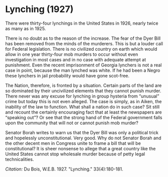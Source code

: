 # Lynching (1927)

There were thirty-four lynchings in the United States in 1926, nearly twice as many as in 1925.

There is no doubt as to the reason of the increase. The fear of the Dyer Bill has been removed from the minds of the murderers. This is but a louder call for Federal legislation. There is no civilized country on earth which would allow in one year thirty-four mob murders to occur without even investigation in most cases and in no case with adequate attempt at punishment. Even the recent imprisonment of Georgia lynchers is not a real case in point, because the man lynched was white. If he had been a Negro these lynchers in jail probability would have gone scot-free.

The Nation, therefore, is fronted by a situation. Certain parts of the land are so dominated by their uncivilized elements that they cannot punish murder. There never was any excuse for lynching in group hysteria from “unusual” crime but today this is not even alleged. The case is simply, as in Aiken, the inability of the law to function. What shall a nation do in such case? Sit still and recount the certainly encouraging fact that at least the newspapers are “speaking out”? Or see that the strong hand of the Federal government falls upon the community that will not or cannot punish mob murder?

Senator Borah writes to warn us that the Dyer Bill was only a political trick and hopelessly unconstitutional. Very good. Why do not Senator Borah and the other decent men in Congress unite to frame a bill that will be constitutional? It is sheer nonsense to allege that a great country like the United States cannot stop wholesale murder because of petty legal technicalities.

*Citation:* Du Bois, W.E.B. 1927. "Lynching."  33(4):180-181.